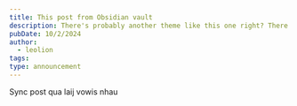 ```yaml
---
title: This post from Obsidian vault
description: There's probably another theme like this one right? There just has to be! There's only one in the entire internet? I'm a tad skeptical about that.
pubDate: 10/2/2024
author:
  - leolion
tags: 
type: announcement
---
```

Sync post qua laij vowis nhau
